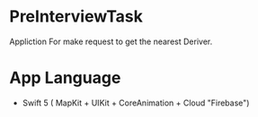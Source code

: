 # PreInterviewTask

Appliction For make request to get the nearest Deriver.

# App Language
- Swift 5 ( MapKit + UIKit + CoreAnimation + Cloud "Firebase")
